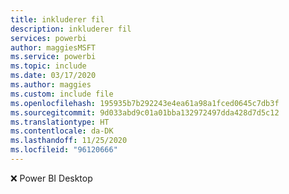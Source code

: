 ```yaml
---
title: inkluderer fil
description: inkluderer fil
services: powerbi
author: maggiesMSFT
ms.service: powerbi
ms.topic: include
ms.date: 03/17/2020
ms.author: maggies
ms.custom: include file
ms.openlocfilehash: 195935b7b292243e4ea61a98a1fced0645c7db3f
ms.sourcegitcommit: 9d033abd9c01a01bba132972497dda428d7d5c12
ms.translationtype: HT
ms.contentlocale: da-DK
ms.lasthandoff: 11/25/2020
ms.locfileid: "96120666"
---
```

❌&nbsp;Power BI Desktop